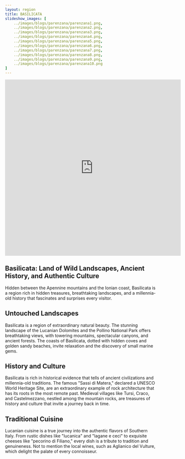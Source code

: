 ```yaml
---
layout: region
title: BASILICATA
slideshow_images: [
    ../images/blogs/parenzana/parenzana1.png,
    ../images/blogs/parenzana/parenzana2.png,
    ../images/blogs/parenzana/parenzana3.png,
    ../images/blogs/parenzana/parenzana4.png,
    ../images/blogs/parenzana/parenzana5.png,
    ../images/blogs/parenzana/parenzana6.png,
    ../images/blogs/parenzana/parenzana7.png,
    ../images/blogs/parenzana/parenzana8.png,
    ../images/blogs/parenzana/parenzana9.png,
    ../images/blogs/parenzana/parenzana10.png
]
---
```


<div class="maps-container">
    <iframe src="https://www.komoot.com/it-it/collection/2779472/embed" width="580" height="580" frameborder="0" scrolling="no"></iframe>
</div>

## Basilicata: Land of Wild Landscapes, Ancient History, and Authentic Culture

Hidden between the Apennine mountains and the Ionian coast, Basilicata is a region rich in hidden treasures, breathtaking landscapes, and a millennia-old history that fascinates and surprises every visitor.

## Untouched Landscapes

Basilicata is a region of extraordinary natural beauty. The stunning landscape of the Lucanian Dolomites and the Pollino National Park offers breathtaking views, with towering mountains, spectacular canyons, and ancient forests. The coasts of Basilicata, dotted with hidden coves and golden sandy beaches, invite relaxation and the discovery of small marine gems.

## History and Culture

Basilicata is rich in historical evidence that tells of ancient civilizations and millennia-old traditions. The famous "Sassi di Matera," declared a UNESCO World Heritage Site, are an extraordinary example of rock architecture that has its roots in the most remote past. Medieval villages like Tursi, Craco, and Castelmezzano, nestled among the mountain rocks, are treasures of history and culture that invite a journey back in time.

## Traditional Cuisine

Lucanian cuisine is a true journey into the authentic flavors of Southern Italy. From rustic dishes like "lucanica" and "lagane e ceci" to exquisite cheeses like "pecorino di Filiano," every dish is a tribute to tradition and genuineness. Not to mention the local wines, such as Aglianico del Vulture, which delight the palate of every connoisseur.
